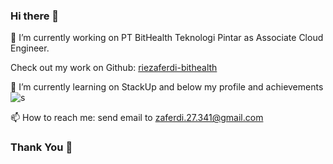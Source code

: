 ### Hi there 👋

🔭 I’m currently working on PT BitHealth Teknologi Pintar as Associate Cloud Engineer.
    
  Check out my work on Github: [riezaferdi-bithealth](https://github.com/riezaferdi-bithealth)

🌱 I’m currently learning on StackUp and below my profile and achievements
![s](https://github.com/riezaferdi/riezaferdi/assets/48113419/b663aab5-d7a0-4212-acee-db69b3ccb3a5)

📫 How to reach me: send email to zaferdi.27.341@gmail.com

### Thank You 👋

<!--
**riezaferdi/riezaferdi** is a ✨ _special_ ✨ repository because its `README.md` (this file) appears on your GitHub profile.

Here are some ideas to get you started:

- 🔭 I’m currently working on ...
- 🌱 I’m currently learning ...
- 👯 I’m looking to collaborate on ...
- 🤔 I’m looking for help with ...
- 💬 Ask me about ...
- 📫 How to reach me: ...
- 😄 Pronouns: ...
- ⚡ Fun fact: ...
-->
